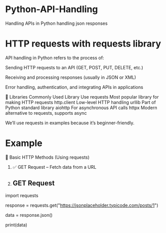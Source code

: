 # Python-API-Handling
Handling APIs in Python handling json responses 
<h1>HTTP requests with requests library</h1>
API handling in Python refers to the process of:

Sending HTTP requests to an API (GET, POST, PUT, DELETE, etc.)

Receiving and processing responses (usually in JSON or XML)

Error handling, authentication, and integrating APIs in applications

🔧 Libraries Commonly Used
Library	Use
requests	Most popular library for making HTTP requests
http.client	Low-level HTTP handling
urllib	Part of Python standard library
aiohttp	For asynchronous API calls
httpx	Modern alternative to requests, supports async

We’ll use requests in examples because it’s beginner-friendly.
# Example
🧱 Basic HTTP Methods (Using requests)
1. ✅ GET Request – Fetch data from a URL
2. ## GET Request
  import requests
  
  response = requests.get("https://jsonplaceholder.typicode.com/posts/1")
  
  data = response.json()
  
  print(data)


